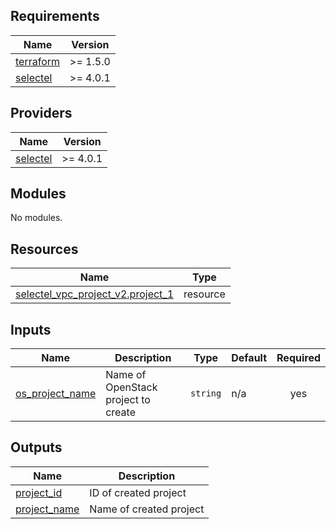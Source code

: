 ## Requirements

| Name | Version |
|------|---------|
| <a name="requirement_terraform"></a> [terraform](#requirement\_terraform) | >= 1.5.0 |
| <a name="requirement_selectel"></a> [selectel](#requirement\_selectel) | >= 4.0.1 |

## Providers

| Name | Version |
|------|---------|
| <a name="provider_selectel"></a> [selectel](#provider\_selectel) | >= 4.0.1 |

## Modules

No modules.

## Resources

| Name | Type |
|------|------|
| [selectel_vpc_project_v2.project_1](https://registry.terraform.io/providers/selectel/selectel/latest/docs/resources/vpc_project_v2) | resource |

## Inputs

| Name | Description | Type | Default | Required |
|------|-------------|------|---------|:--------:|
| <a name="input_os_project_name"></a> [os\_project\_name](#input\_os\_project\_name) | Name of OpenStack project to create | `string` | n/a | yes |

## Outputs

| Name | Description |
|------|-------------|
| <a name="output_project_id"></a> [project\_id](#output\_project\_id) | ID of created project |
| <a name="output_project_name"></a> [project\_name](#output\_project\_name) | Name of created project |
